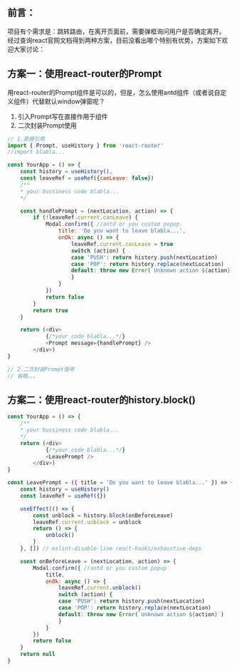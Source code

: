 ## 前言：
项目有个需求是：跳转路由，在离开页面前，需要弹框询问用户是否确定离开。
经过查询react官网文档得到两种方案，目前没看出哪个特别有优势，方案如下欢迎大家讨论：

## 方案一：使用react-router的Prompt
用react-router的Prompt组件是可以的，但是，怎么使用antd组件（或者说自定义组件）代替默认window弹窗呢？

1. 引入Prompt写在直接作用于组件
2. 二次封装Prompt使用

```javascript
// 1.直接引用
import { Prompt, useHistory } from 'react-router'
//import blabla...

const YourApp = () => {
	const history = useHistory(),
	const leaveRef = useRef({canLeave: false})
	/**
	* your bussiness code blabla...
	*/

	const handlePrompt = (nextLocation, action) => {
		if (!leaveRef.current.canLeave) {
			Modal.confirm({ //antd or you custom popup
				title: 'Do you want to leave blabla...',
				onOk: async () => {
					leaveRef.current.canLeave = true
					switch (action) {
					case 'PUSH': return history.push(nextLocation)
					case 'POP': return history.replace(nextLocation)
					default: throw new Error(`Unknown action ${action}`)
					}
				}
			})
			return false
		}
		return true
	}

	return (<div>
			{/*your code blabla...*/}
			<Prompt message={handlePrompt} />
		</div>)
}
```
```javascript
// 2.二次封装Prompt使用
// 省略。。。
```

## 方案二：使用react-router的history.block()

```javascript
const YourApp = () => {
	/**
	* your bussiness code blabla...
	*/
	return (<div>
			{/*your code blabla...*/}
			<LeavePrompt />
		</div>)
}

const LeavePrompt = ({ title = 'Do you want to leave blabla...' }) => {
	const history = useHistory()
	const leaveRef = useRef({})

	useEffect(() => {
		const unblock = history.block(onBeforeLeave)
		leaveRef.current.unblock = unblock
		return () => {
			unblock()
		}
	}, []) // eslint-disable-line react-hooks/exhaustive-deps

	const onBeforeLeave = (nextLocation, action) => {
		Modal.confirm({ //antd or you custom popup
			title,
			onOk: async () => {
				leaveRef.current.unblock()
				switch (action) {
				case 'PUSH': return history.push(nextLocation)
				case 'POP': return history.replace(nextLocation)
				default: throw new Error(`Unknown action ${action}`)
				}
			}
		})
		return false
	}
	return null
}
```
